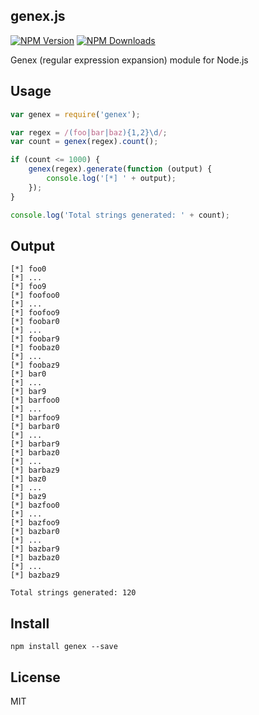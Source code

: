 genex.js
--------
[![NPM Version](https://img.shields.io/npm/v/genex.svg)](https://www.npmjs.org/package/genex)
[![NPM Downloads](https://img.shields.io/npm/dm/genex.svg)](https://www.npmjs.org/package/genex)

Genex (regular expression expansion) module for Node.js

Usage
-----

```js
var genex = require('genex');

var regex = /(foo|bar|baz){1,2}\d/;
var count = genex(regex).count();

if (count <= 1000) {
    genex(regex).generate(function (output) {
        console.log('[*] ' + output);
    });
}

console.log('Total strings generated: ' + count);
```

Output
------

```
[*] foo0
[*] ...
[*] foo9
[*] foofoo0
[*] ...
[*] foofoo9
[*] foobar0
[*] ...
[*] foobar9
[*] foobaz0
[*] ...
[*] foobaz9
[*] bar0
[*] ...
[*] bar9
[*] barfoo0
[*] ...
[*] barfoo9
[*] barbar0
[*] ...
[*] barbar9
[*] barbaz0
[*] ...
[*] barbaz9
[*] baz0
[*] ...
[*] baz9
[*] bazfoo0
[*] ...
[*] bazfoo9
[*] bazbar0
[*] ...
[*] bazbar9
[*] bazbaz0
[*] ...
[*] bazbaz9

Total strings generated: 120
```

Install
-------

    npm install genex --save

License
-------

MIT
